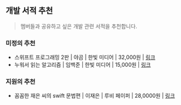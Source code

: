 ## 개발 서적 추천
> 멤버들과 공유하고 싶은 개발 관련 서적을 추천합니다.

### 미정의 추천
* 스위프트 프로그래밍 2판 | 야곰 | 한빛 미디어 | 32,000원 | [링크](http://www.hanbit.co.kr/store/books/look.php?p_code=B2206901403)
* 누워서 읽는 알고리즘 | 임백준 | 한빛 미디어 | 15,000원 | [링크](http://www.hanbit.co.kr/store/books/look.php?p_code=B2845007875)


### 지원의 추천
* 꼼꼼한 재은 씨의 swift 문법편 | 이재은 | 루비 페이퍼 | 28,0000원 | [링크](https://book.naver.com/bookdb/book_detail.nhn?bid=12864380)

